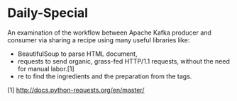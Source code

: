 # Daily-Special
An examination of the workflow between Apache Kafka producer and consumer via sharing a recipe using many useful libraries like:
* BeautifulSoup to parse HTML document,
* requests to send organic, grass-fed HTTP/1.1 requests, without the need for manual labor.[1]
* re to find the ingredients and the preparation from the tags.

[1] http://docs.python-requests.org/en/master/

